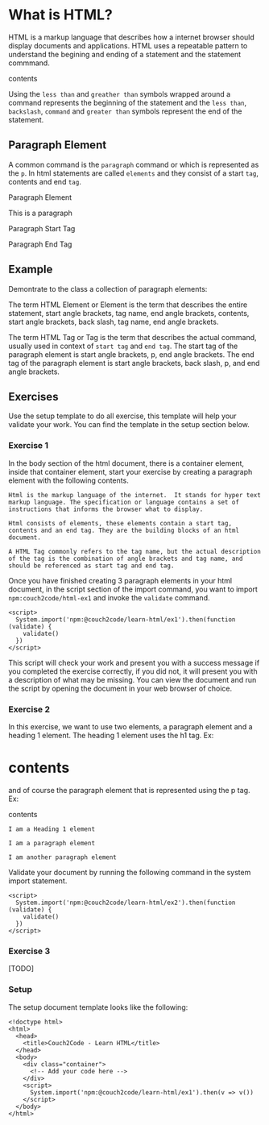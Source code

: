 # What is HTML?

HTML is a markup language that describes how a internet browser should display documents and applications. HTML uses a repeatable pattern to understand the begining and ending of a statement and the statement commmand.

   <command> contents </command>

Using the `less than` and `greather than` symbols wrapped around a command represents the beginning of the statement and the `less than`, `backslash`, `command` and `greater than` symbols represent the end of the statement.

## Paragraph Element

A common command is the `paragraph` command or which is represented as the `p`.  In html statements are called `elements` and they consist of a start `tag`, contents and end `tag`.

Paragraph Element

  <p>This is a paragraph</p> 

Paragraph Start Tag

  <p>
 
Paragraph End Tag

  </p>

## Example

Demontrate to the class a collection of paragraph elements:

  The term HTML Element or Element is the term that describes the entire statement, start angle brackets, tag name, end angle brackets, contents, start angle brackets, back slash, tag name, end angle brackets.

  The term HTML Tag or Tag is the term that describes the actual command, usually used in context of `start tag` and `end tag`.  The start tag of the paragraph element is start angle brackets, p, end angle brackets.  The end tag of the paragraph element is start angle brackets, back slash, p, and end angle brackets.

## Exercises

Use the setup template to do all exercise, this template will help your validate your work.  You can find the template in the setup section below.

### Exercise 1

In the body section of the html document, there is a container element, inside that container element, start your exercise by creating a paragraph element with the following contents.

    Html is the markup language of the internet.  It stands for hyper text markup language. The specification or language contains a set of instructions that informs the browser what to display.

    Html consists of elements, these elements contain a start tag, contents and an end tag. They are the building blocks of an html document.

    A HTML Tag commonly refers to the tag name, but the actual description of the tag is the combination of angle brackets and tag name, and should be referenced as start tag and end tag.

  
Once you have finished creating 3 paragraph elements in your html document, in the script section of the import command, you want to import `npm:couch2code/html-ex1` and invoke the `validate` command.

    <script>
      System.import('npm:@couch2code/learn-html/ex1').then(function (validate) {
        validate()
      })
    </script>

This script will check your work and present you with a success message if you completed the exercise correctly, if you did not, it will present you with a description of what may be missing.  You can view the document and run the script by opening the document in your web browser of choice.

### Exercise 2

In this exercise, we want to use two elements, a paragraph element and a heading 1 element. The heading 1 element uses the h1 tag.  Ex: <h1>contents</h1> and of course the paragraph element that is represented using the p tag. Ex: <p>contents</p>

    I am a Heading 1 element

    I am a paragraph element

    I am another paragraph element

Validate your document by running the following command in the system import statement.

    <script>
      System.import('npm:@couch2code/learn-html/ex2').then(function (validate) {
        validate()
      })
    </script>

### Exercise 3

[TODO]

### Setup

The setup document template looks like the following:

    <!doctype html>
    <html>
      <head>
        <title>Couch2Code - Learn HTML</title>
      </head>
      <body>
        <div class="container">
          <!-- Add your code here -->
        </div>
        <script>
          System.import('npm:@couch2code/learn-html/ex1').then(v => v())
        </script>
      </body>
    </html>

